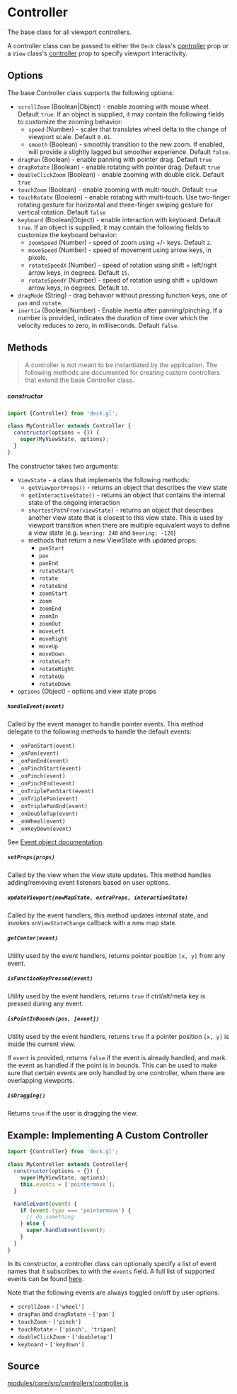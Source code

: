 # Controller

The base class for all viewport controllers.

A controller class can be passed to either the `Deck` class's [controller](/docs/api-reference/core/deck.md#controller) prop or a `View` class's [controller](/docs/api-reference/core/view.md#controller) prop to specify viewport interactivity.


## Options

The base Controller class supports the following options:

* `scrollZoom` (Boolean|Object) - enable zooming with mouse wheel. Default `true`. If an object is supplied, it may contain the following fields to customize the zooming behavior:
  + `speed` (Number) - scaler that translates wheel delta to the change of viewport scale. Default `0.01`.
  + `smooth` (Boolean) - smoothly transition to the new zoom. If enabled, will provide a slightly lagged but smoother experience. Default `false`.
* `dragPan` (Boolean) - enable panning with pointer drag. Default `true`
* `dragRotate` (Boolean) - enable rotating with pointer drag. Default `true`
* `doubleClickZoom` (Boolean) - enable zooming with double click. Default `true`
* `touchZoom` (Boolean) - enable zooming with multi-touch. Default `true`
* `touchRotate` (Boolean) - enable rotating with multi-touch. Use two-finger rotating gesture for horizontal and three-finger swiping gesture for vertical rotation. Default `false`
* `keyboard` (Boolean|Object) - enable interaction with keyboard. Default `true`. If an object is supplied, it may contain the following fields to customize the keyboard behavior:
    * `zoomSpeed` (Number) - speed of zoom using +/- keys. Default `2`.
    * `moveSpeed` (Number) - speed of movement using arrow keys, in pixels.
    * `rotateSpeedX` (Number) - speed of rotation using shift + left/right arrow keys, in degrees. Default `15`.
    * `rotateSpeedY` (Number) - speed of rotation using shift + up/down arrow keys, in degrees. Default `10`.
* `dragMode` (String) - drag behavior without pressing function keys, one of `pan` and `rotate`.
* `inertia` (Boolean|Number) - Enable inertia after panning/pinching. If a number is provided, indicates the duration of time over which the velocity reduces to zero, in milliseconds. Default `false`.

## Methods

> A controller is not meant to be instantiated by the application. The following methods are documented for creating custom controllers that extend the base Controller class.

##### constructor

```js
import {Controller} from 'deck.gl';

class MyController extends Controller {
  constructor(options = {}) {
    super(MyViewState, options);
  }
}
```

The constructor takes two arguments:

* `ViewState` - a class that implements the following methods:
  - `getViewportProps()` - returns an object that describes the view state
  - `getInteractiveState()` - returns an object that contains the internal state of the ongoing interaction
  - `shortestPathFrom(viewState)` - returns an object that describes another view state that is closest to this view state. This is used by viewport transition when there are multiple equivalent ways to define a view state (e.g. `bearing: 240` and `bearing: -120`)
  - methods that return a new ViewState with updated props:
    + `panStart`
    + `pan`
    + `panEnd`
    + `rotateStart`
    + `rotate`
    + `rotateEnd`
    + `zoomStart`
    + `zoom`
    + `zoomEnd`
    + `zoomIn`
    + `zoomOut`
    + `moveLeft`
    + `moveRight`
    + `moveUp`
    + `moveDown`
    + `rotateLeft`
    + `rotateRight`
    + `rotateUp`
    + `rotateDown`
* `options` (Object) - options and view state props


##### `handleEvent(event)`

Called by the event manager to handle pointer events. This method delegate to the following methods to handle the default events:

* `_onPanStart(event)`
* `_onPan(event)`
* `_onPanEnd(event)`
* `_onPinchStart(event)`
* `_onPinch(event)`
* `_onPinchEnd(event)`
* `_onTriplePanStart(event)`
* `_onTriplePan(event)`
* `_onTriplePanEnd(event)`
* `_onDoubleTap(event)`
* `_onWheel(event)`
* `_onKeyDown(event)`

See [Event object documentation](https://uber-web.github.io/mjolnir.js/docs/api-reference/event).


##### `setProps(props)`

Called by the view when the view state updates. This method handles adding/removing event listeners based on user options.

##### `updateViewport(newMapState, extraProps, interactionState)`

Called by the event handlers, this method updates internal state, and invokes `onViewStateChange` callback with a new map state.

##### `getCenter(event)`

Utility used by the event handlers, returns pointer position `[x, y]` from any event.

##### `isFunctionKeyPressed(event)`

Utility used by the event handlers, returns `true` if ctrl/alt/meta key is pressed during any event.

##### `isPointInBounds(pos, [event])`

Utility used by the event handlers, returns `true` if a pointer position `[x, y]` is inside the current view.

If `event` is provided, returns `false` if the event is already handled, and mark the event as handled if the point is in bounds. This can be used to make sure that certain events are only handled by one controller, when there are overlapping viewports.

##### `isDragging()`

Returns `true` if the user is dragging the view.


## Example: Implementing A Custom Controller

```js
import {Controller} from 'deck.gl';

class MyController extends Controller{
  constructor(options = {}) {
    super(MyViewState, options);
    this.events = ['pointermove'];
  }

  handleEvent(event) {
    if (event.type === 'pointermove') {
      // do something
    } else {
      super.handleEvent(event);
    }
  }
}
```

In its constructor, a controller class can optionally specify a list of event names that it subscribes to with the `events` field. A full list of supported events can be found [here](https://uber-web.github.io/mjolnir.js/docs/api-reference/event-manager#supported-events-and-gestures).

Note that the following events are always toggled on/off by user options:

* `scrollZoom` - `['wheel']`
* `dragPan` and `dragRotate` - `['pan']`
* `touchZoom` - `['pinch']`
* `touchRotate` - `['pinch', 'tripan]`
* `doubleClickZoom` - `['doubletap']`
* `keyboard` - `['keydown']`


## Source

[modules/core/src/controllers/controller.js](https://github.com/visgl/deck.gl/tree/8.4-release/modules/core/src/controllers/controller.js)

